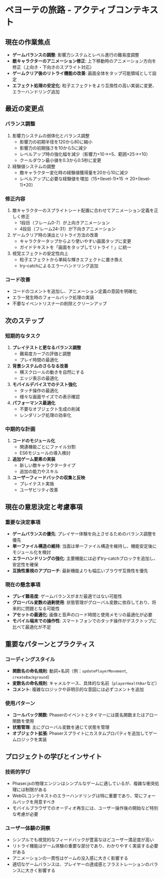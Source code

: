 # ペヨーテの旅路 - アクティブコンテキスト

## 現在の作業焦点

- **ゲームバランスの調整**: 影響力システムとレベル進行の難易度調整
- **敵キャラクターのアニメーション修正**: 上下移動時のアニメーション方向を修正（上向き・下向きのスプライト対応）
- **ゲームクリア後のリトライ機能の改善**: 画面全体をタップ可能領域として設定
- **エフェクト処理の安定化**: 粒子エフェクトをより互換性の高い実装に変更、エラーハンドリング追加

## 最近の変更点

### バランス調整
1. 影響力システムの弱体化とバランス調整
   - 影響力の初期半径を120から80に縮小
   - 影響力の初期強さを10から5に減少
   - レベルアップ時の強化幅を減少（影響力+10→+5、範囲+25→+10）
   - クールダウン最小値を0.3から0.5秒に変更
2. 経験値システムの調整
   - 敵キャラクター変化時の経験値獲得量を20から10に減少
   - レベルアップに必要な経験値を増加（15+(level-1)*15 → 20+(level-1)*20）

### 修正内容
1. 敵キャラクターのスプライトシート配置に合わせてアニメーション定義を正しく修正
   - 1段目（フレーム0-7）が上向きアニメーション
   - 4段目（フレーム24-31）が下向きアニメーション
2. ゲームクリア時の演出とリトライ方法の改善
   - キャラクタータップからより使いやすい画面タップに変更
   - ガイドテキストを「画面をタップしてリトライ！」に統一
3. 視覚エフェクトの安定性向上
   - 粒子エフェクトから単純な輝きエフェクトに置き換え
   - try-catchによるエラーハンドリング追加

### コード改善
- コードのコメントを追加し、アニメーション定義の意図を明確化
- エラー発生時のフォールバック処理の実装
- 不要なイベントリスナーの削除とクリーンアップ

## 次のステップ

### 短期的なタスク
1. **プレイテストと更なるバランス調整**
   - 難易度カーブの評価と調整
   - プレイ時間の最適化
2. **背景システムのさらなる改善**
   - 横スクロールの動きを自然にする
   - エッジ表示の最適化
3. **モバイルデバイスでのテスト強化**
   - タッチ操作の最適化
   - 様々な画面サイズでの表示確認
4. **パフォーマンス最適化**
   - 不要なオブジェクト生成の削減
   - レンダリング処理の効率化

### 中期的な計画
1. **コードのモジュール化**
   - 関連機能ごとにファイル分割
   - ES6モジュールの導入検討
2. **追加ゲーム要素の実装**
   - 新しい敵キャラクタータイプ
   - 追加の能力やスキル
3. **ユーザーフィードバックの収集と反映**
   - プレイテスト実施
   - ユーザビリティ改善

## 現在の意思決定と考慮事項

### 重要な決定事項
- **ゲームバランスの優先**: プレイヤー体験を向上させるためのバランス調整を優先
- **単一ファイル構造の維持**: 当面は単一ファイル構造を維持し、機能安定後にモジュール化を検討
- **エラーハンドリングの強化**: 主要機能には必ずtry-catchブロックを追加し、安定性を確保
- **互換性重視のアプローチ**: 最新機能よりも幅広いブラウザ互換性を優先

### 現在の懸念事項
- **プレイ難易度**: ゲームバランスがまだ最適ではない可能性
- **グローバル変数の過剰使用**: 状態管理がグローバル変数に依存しており、将来的に問題となる可能性
- **アセットの最適化**: 画像と音声のロード時間と使用メモリの最適化が必要
- **モバイル端末での操作性**: スマートフォンでのタッチ操作がデスクトップに比べて最適化が不足

## 重要なパターンとプラクティス

### コーディングスタイル
- **関数名の命名規則**: 動詞+名詞（例：`updatePlayerMovement`, `createBackground`）
- **変数名の命名規則**: キャメルケース、具体的な名前（`playerHealthBar`など）
- **コメント**: 複雑なロジックや非明示的な意図には必ずコメントを追加

### 使用パターン
- **コールバック関数**: Phaserのイベントとタイマーには匿名関数またはアロー関数を使用
- **状態管理**: 主にグローバル変数を通じて状態を管理
- **オブジェクト拡張**: Phaserスプライトにカスタムプロパティを追加してゲームロジックを実装

## プロジェクトの学びとインサイト

### 技術的学び
- Phaser.jsの物理エンジンはシンプルなゲームに適しているが、複雑な衝突処理には制限がある
- WebGLコンテキストのエラーハンドリングは特に重要であり、常にフォールバックを用意すべき
- モバイルブラウザでのオーディオ再生には、ユーザー操作後の開始など特別な考慮が必要

### ユーザー体験の洞察
- シンプルでも視覚的なフィードバックが豊富なほどユーザー満足度が高い
- リトライ機能はゲーム体験の重要な部分であり、わかりやすく実装する必要がある
- アニメーションの一貫性はゲームの没入感に大きく影響する
- 適切なゲームバランスは、プレイヤーの達成感とフラストレーションのバランスに大きく影響する 